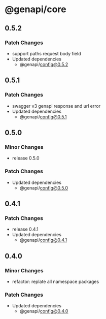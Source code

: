 # @genapi/core

## 0.5.2

### Patch Changes

- support paths request body field
- Updated dependencies
  - @genapi/config@0.5.2

## 0.5.1

### Patch Changes

- swagger v3 genapi response and url error
- Updated dependencies
  - @genapi/config@0.5.1

## 0.5.0

### Minor Changes

- release 0.5.0

### Patch Changes

- Updated dependencies
  - @genapi/config@0.5.0

## 0.4.1

### Patch Changes

- release 0.4.1
- Updated dependencies
  - @genapi/config@0.4.1

## 0.4.0

### Minor Changes

- refactor: replate all namespace packages

### Patch Changes

- Updated dependencies
  - @genapi/config@0.4.0
